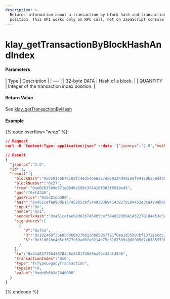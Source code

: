 ```yaml
---
description: >-
  Returns information about a transaction by block hash and transaction index
  position. This API works only on RPC call, not on JavaScript console.
---
```


# klay\_getTransactionByBlockHashAndIndex

#### **Parameters**

\| Type | Description | | --- | | 32-byte DATA | Hash of a block. | | QUANTITY | Integer of the transaction index position. |

#### **Return Value**

See [klay\_getTransactionByHash](broken-reference)

#### Example

{% code overflow="wrap" %}
```json
// Request
curl -H "Content-Type: application/json" --data '{"jsonrpc":"2.0","method":"klay_getTransactionByBlockHashAndIndex","params":["0x451cafae98d61b7458b5cef54402830941432278184453e3ca490eb687317e68", "0x0"],"id":1}' http://klaytn.blockpi.network/v1/rpc/your-api-key

// Result
{
  "jsonrpc":"2.0",
  "id":1,
  "result":{
    "blockHash":"0x0591ceb74102fc4ed54b66d27e869224d481e9f44170b25ed4a5654675043198",
    "blockNumber":"0x27",
    "from":"0xe02837b9d671e0848e599c374416f383f8910e45",
    "gas":"0xf4240",
    "gasPrice":"0x5d21dba00",
    "hash":"0x451cafae98d61b7458b5cef54402830941432278184453e3ca490eb687317e68",
    "input":"0x",
    "nonce":"0x1",
    "senderTxHash":"0x451cafae98d61b7458b5cef54402830941432278184453e3ca490eb687317e68",
    "signatures":[
      {
        "V":"0xfea",
        "R":"0x1924d0f36e05d368a37b8130b85067f21f0ea1d35b87bf137216cdc3c844c762",
        "S":"0x31d61be4d5cf677e60ad0fa0214e75c3167509c8d8905d7c6f85979b5f32eead"
      }
    ],
    "to":"0x44d827f98430784c8e3401748d8ba92c43df4546",
    "transactionIndex":"0x0",
    "type":"TxTypeLegacyTransaction",
    "typeInt":0,
    "value":"0xde0b6b3a7640000"
  }
}
```
{% endcode %}
